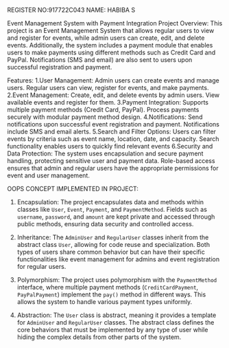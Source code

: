 REGISTER NO:917722C043
NAME: HABIBA S

Event Management System with Payment Integration
Project Overview:
        This project is an Event Management System that allows regular users to view and register for events, while admin users can create, edit, and delete events.
Additionally, the system includes a payment module that enables users to make payments using different methods such as Credit Card and PayPal. 
Notifications (SMS and email) are also sent to users upon successful registration and payment.

Features:
1.User Management:
      Admin users can create events and manage users.
      Regular users can view, register for events, and make payments.
2.Event Management:
      Create, edit, and delete events by admin users.
      View available events and register for them.
3.Payment Integration:
      Supports multiple payment methods (Credit Card, PayPal).
      Process payments securely with modular payment method design.
4.Notifications:
      Send notifications upon successful event registration and payment.
      Notifications include SMS and email alerts.
5.Search and Filter Options:
      Users can filter events by criteria such as event name, location, date, and capacity.
      Search functionality enables users to quickly find relevant events 
6.Security and Data Protection:
      The system uses encapsulation and secure payment handling, protecting sensitive user and payment data.
      Role-based access ensures that admin and regular users have the appropriate permissions for event and user management. 
      
OOPS CONCEPT IMPLEMENTED IN PROJECT:  
1. Encapsulation:
    The project encapsulates data and methods within classes like `User`, `Event`, `Payment`, and `PaymentMethod`.
    Fields such as `username`, `password`, and `amount` are kept private and accessed through public methods, ensuring data security and controlled access.

2. Inheritance:
    The `AdminUser` and `RegularUser` classes inherit from the abstract class `User`, allowing for code reuse and specialization.
    Both types of users share common behavior but can have their specific functionalities like event management for admins and event registration for regular users.

3. Polymorphism:
    The project uses polymorphism with the `PaymentMethod` interface, where multiple payment methods (`CreditCardPayment`, `PayPalPayment`) implement the `pay()` method in different ways.
    This allows the system to handle various payment types uniformly.

4. Abstraction:
    The `User` class is abstract, meaning it provides a template for `AdminUser` and `RegularUser` classes.
    The abstract class defines the core behaviors that must be implemented by any type of user while hiding the complex details from other parts of the system.
